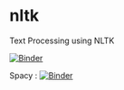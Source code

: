 # nltk
Text Processing using NLTK 

[![Binder](https://mybinder.org/badge_logo.svg)](https://mybinder.org/v2/gh/ismailyou/nltk/main?filepath=NLTK.ipynb)

Spacy :
[![Binder](https://mybinder.org/badge_logo.svg)](https://mybinder.org/v2/gh/ismailyou/nltk/main?filepath=NLTK.ipynb)
